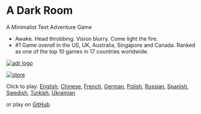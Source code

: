 A Dark Room
===========
A Minimalist Text Adventure Game


  - Awake. Head throbbing. Vision blurry. Come light the fire.
  - #1 Game *overall* in the US, UK, Australia, Singapore and Canada. Ranked as one of the top 10 games in 17 countries worldwide.

[![adr logo](http://i.imgur.com/rmzPxrY.png)](http://adarkroom.doublespeakgames.com/)

[![store](http://i.imgur.com/M6jlJQH.png)](https://itunes.apple.com/us/app/a-dark-room/id736683061)


Click to play:
[English](http://adarkroom.doublespeakgames.com/),
[Chinese](http://adarkroom.doublespeakgames.com/?lang=cn),
[French](http://adarkroom.doublespeakgames.com/?lang=fr),
[German](http://adarkroom.doublespeakgames.com/?lang=de),
[Polish](http://adarkroom.doublespeakgames.com/?lang=pl),
[Russian](http://adarkroom.doublespeakgames.com/?lang=ru),
[Spanish](http://adarkroom.doublespeakgames.com/?lang=es),
[Swedish](http://adarkroom.doublespeakgames.com/?lang=sv),
[Turkish](http://adarkroom.doublespeakgames.com/?lang=tr),
[Ukrainian](http://adarkroom.doublespeakgames.com/?lang=uk)

or play on [GitHub](http://continuities.github.io/adarkroom)
